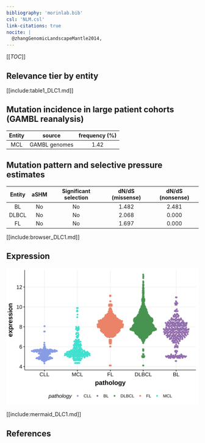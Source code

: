 ```yaml
---
bibliography: 'morinlab.bib'
csl: 'NLM.csl'
link-citations: true
nocite: |
  @zhangGenomicLandscapeMantle2014, 
---
```

[[_TOC_]]


## Relevance tier by entity

[[include:table1_DLC1.md]]

## Mutation incidence in large patient cohorts (GAMBL reanalysis)

|Entity|source       |frequency (%)|
|:------:|:-------------:|:-------------:|
|MCL   |GAMBL genomes|1.42         |

## Mutation pattern and selective pressure estimates

|Entity|aSHM|Significant selection|dN/dS (missense)|dN/dS (nonsense)|
|:------:|:----:|:---------------------:|:----------------:|:----------------:|
|BL    |No  |No                   |1.482           |2.481           |
|DLBCL |No  |No                   |2.068           |0.000           |
|FL    |No  |No                   |1.697           |0.000           |




[[include:browser_DLC1.md]]

## Expression
![](images/gene_expression/DLC1_by_pathology.svg)
<!-- ORIGIN: zhangGenomicLandscapeMantle2014 -->
<!-- MCL: zhangGenomicLandscapeMantle2014 -->

[[include:mermaid_DLC1.md]]

## References
